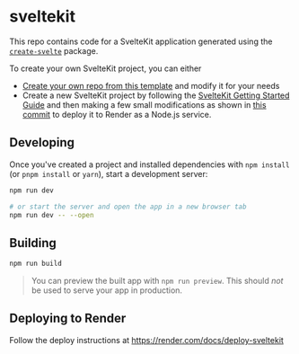 # sveltekit

This repo contains code for a SvelteKit application generated using the [`create-svelte`](https://github.com/sveltejs/kit/tree/master/packages/create-svelte) package.

To create your own SvelteKit project, you can either

- [Create your own repo from this template](https://github.com/render-examples/sveltekit/generate) and modify it for your needs
- Create a new SvelteKit project by following the [SvelteKit Getting Started Guide](https://kit.svelte.dev/docs) and then making a few small modifications as shown in [this commit](https://github.com/render-examples/sveltekit/commit/3ea50803f118da041745fd8cb51094972ac87f3c) to deploy it to Render as a Node.js service.

## Developing
Once you've created a project and installed dependencies with `npm install` (or `pnpm install` or `yarn`), start a development server:

```bash
npm run dev

# or start the server and open the app in a new browser tab
npm run dev -- --open
```

## Building

```bash
npm run build
```

> You can preview the built app with `npm run preview`. This should _not_ be used to serve your app in production.

## Deploying to Render

Follow the deploy instructions at https://render.com/docs/deploy-sveltekit
